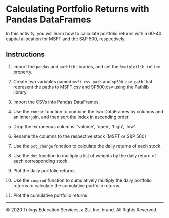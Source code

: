 # Calculating Portfolio Returns with Pandas DataFrames

In this activity, you will learn how to calculate portfolio returns with a 60-40 capital allocation for MSFT and the S&P 500, respectively.

## Instructions

1. Import the `pandas` and `pathlib` libraries, and set the `%matplotlib inline` property.

2. Create two variables named `msft_csv_path` and `sp500_csv_path` that represent the paths to [MSFT.csv](Resources/MSFT.csv) and [SP500.csv](Resources/SP500.csv) using the Pathlib library.

3. Import the CSVs into Pandas DataFrames.

4. Use the `concat` function to combine the two DataFrames by columns and an inner join, and then sort the index in ascending order.

5. Drop the extraneous columns: 'volume', 'open', 'high', 'low'.

6. Rename the columns to the respective stock (MSFT or S&P 500)

7. Use the `pct_change` function to calculate the daily returns of each stock.

8. Use the `dot` function to multiply a list of weights by the daily return of each corresponding stock.

9. Plot the daily portfolio returns.

10. Use the `cumprod` function to cumulatively multiply the daily portfolio returns to calculate the cumulative portfolio returns.

11. Plot the cumulative portfolio returns.

---

© 2020 Trilogy Education Services, a 2U, Inc. brand. All Rights Reserved.
